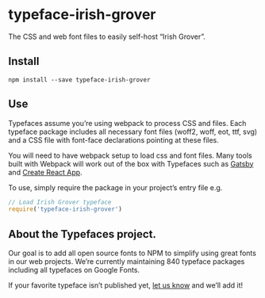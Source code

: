 
# typeface-irish-grover

The CSS and web font files to easily self-host “Irish Grover”.

## Install

`npm install --save typeface-irish-grover`

## Use

Typefaces assume you’re using webpack to process CSS and files. Each typeface
package includes all necessary font files (woff2, woff, eot, ttf, svg) and
a CSS file with font-face declarations pointing at these files.

You will need to have webpack setup to load css and font files. Many tools built
with Webpack will work out of the box with Typefaces such as [Gatsby](https://github.com/gatsbyjs/gatsby)
and [Create React App](https://github.com/facebookincubator/create-react-app).

To use, simply require the package in your project’s entry file e.g.

```javascript
// Load Irish Grover typeface
require('typeface-irish-grover')
```

## About the Typefaces project.

Our goal is to add all open source fonts to NPM to simplify using great fonts in
our web projects. We’re currently maintaining 840 typeface packages
including all typefaces on Google Fonts.

If your favorite typeface isn’t published yet, [let us know](https://github.com/KyleAMathews/typefaces)
and we’ll add it!
